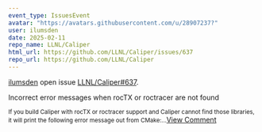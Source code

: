 ```yaml
---
event_type: IssuesEvent
avatar: "https://avatars.githubusercontent.com/u/28907237?"
user: ilumsden
date: 2025-02-11
repo_name: LLNL/Caliper
html_url: https://github.com/LLNL/Caliper/issues/637
repo_url: https://github.com/LLNL/Caliper
---
```


<a href='https://github.com/ilumsden' target='_blank'>ilumsden</a> open issue <a href='https://github.com/LLNL/Caliper/issues/637' target='_blank'>LLNL/Caliper#637</a>.

<p>Incorrect error messages when rocTX or roctracer are not found</p><small>If you build Caliper with rocTX or roctracer support and Caliper cannot find those libraries, it will print the following error message out from CMake:...</small><a href='https://github.com/LLNL/Caliper/issues/637' target='_blank'>View Comment</a>